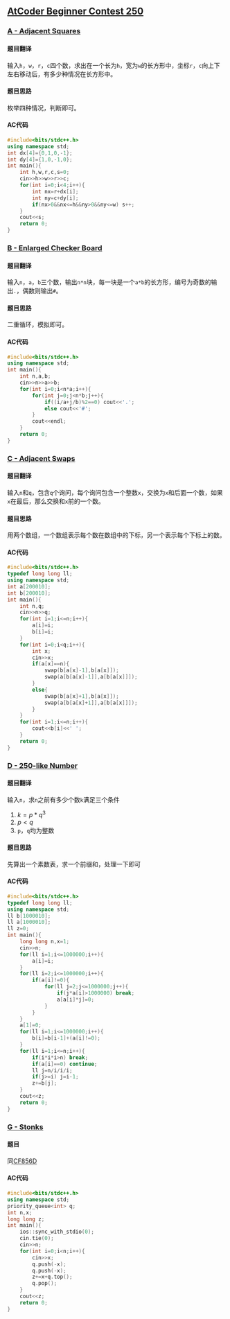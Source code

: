 ## [AtCoder Beginner Contest 250](https://atcoder.jp/contests/abc250)
### [A - Adjacent Squares](https://atcoder.jp/contests/abc250/tasks/abc250_a)
#### 题目翻译
输入`h`，`w`，`r`，`c`四个数，求出在一个长为`h`，宽为`w`的长方形中，坐标`r`，`c`向上下左右移动后，有多少种情况在长方形中。
#### 题目思路
枚举四种情况，判断即可。
#### AC代码
```cpp
#include<bits/stdc++.h>
using namespace std;
int dx[4]={0,1,0,-1};
int dy[4]={1,0,-1,0};
int main(){
    int h,w,r,c,s=0;
    cin>>h>>w>>r>>c;
    for(int i=0;i<4;i++){
        int nx=r+dx[i];
        int ny=c+dy[i];
        if(nx>0&&nx<=h&&ny>0&&ny<=w) s++;
    }
    cout<<s;
    return 0;
}
```
### [B - Enlarged Checker Board](https://atcoder.jp/contests/abc250/tasks/abc250_b)
#### 题目翻译
输入`n`，`a`，`b`三个数，输出`n*n`块，每一块是一个`a*b`的长方形，编号为奇数的输出`.`，偶数则输出`#`。
#### 题目思路
二重循环，模拟即可。
#### AC代码
```cpp
#include<bits/stdc++.h>
using namespace std;
int main(){
    int n,a,b;
    cin>>n>>a>>b;
    for(int i=0;i<n*a;i++){
        for(int j=0;j<n*b;j++){
            if((i/a+j/b)%2==0) cout<<'.';
            else cout<<'#';
        }
        cout<<endl;
    }
    return 0;
}
```
### [C - Adjacent Swaps](https://atcoder.jp/contests/abc250/tasks/abc250_b)
#### 题目翻译
输入`n`和`q`，包含`q`个询问，每个询问包含一个整数`x`，交换为`x`和后面一个数，如果`x`在最后，那么交换和`x`前的一个数。
#### 题目思路
用两个数组，一个数组表示每个数在数组中的下标，另一个表示每个下标上的数。
#### AC代码
```cpp
#include<bits/stdc++.h>
typedef long long ll;
using namespace std;
int a[200010];
int b[200010];
int main(){
    int n,q;
    cin>>n>>q;
    for(int i=1;i<=n;i++){
        a[i]=i;
        b[i]=i;
    }
    for(int i=0;i<q;i++){
        int x;
        cin>>x;
        if(a[x]==n){
            swap(b[a[x]-1],b[a[x]]);
            swap(a[b[a[x]-1]],a[b[a[x]]]);
        }
        else{
            swap(b[a[x]+1],b[a[x]]);
            swap(a[b[a[x]+1]],a[b[a[x]]]);
        }
    }
    for(int i=1;i<=n;i++){
        cout<<b[i]<<' ';
    }
    return 0;
}
```
### [D - 250-like Number](https://atcoder.jp/contests/abc250/tasks/abc250_d)
#### 题目翻译
输入`n`，求`n`之前有多少个数`k`满足三个条件
1. $k=p*q^3$
2. $p<q$
3. `p`，`q`均为整数

#### 题目思路
先算出一个素数表，求一个前缀和，处理一下即可
#### AC代码
```cpp
#include<bits/stdc++.h>
typedef long long ll;
using namespace std;
ll b[1000010];
ll a[1000010];
ll z=0;
int main(){
    long long n,x=1;
    cin>>n;
    for(ll i=1;i<=1000000;i++){
		a[i]=i;
	}
	for(ll i=2;i<=1000000;i++){
		if(a[i]!=0){
			for(ll j=2;j<=1000000;j++){
                if(j*a[i]>1000000) break;
				a[a[i]*j]=0;
			}
		}
	}
    a[1]=0;
    for(ll i=1;i<=1000000;i++){
        b[i]=b[i-1]+(a[i]!=0);
    }
    for(ll i=1;i<=n;i++){
        if(i*i*i>n) break;
        if(a[i]==0) continue;
        ll j=n/i/i/i;
        if(j>=i) j=i-1;
        z+=b[j];
    }
    cout<<z;
    return 0;
}
```
### [G - Stonks](https://atcoder.jp/contests/abc250/tasks/abc250_g)
#### 题目
同[CF856D](https://codeforces.com/contest/865/problem/D)
#### AC代码
```cpp
#include<bits/stdc++.h>
using namespace std;
priority_queue<int> q;
int n,x;
long long z;
int main(){
	ios::sync_with_stdio(0);
	cin.tie(0);
	cin>>n;
	for(int i=0;i<n;i++){
		cin>>x;
		q.push(-x);
		q.push(-x);
        z+=x+q.top();
		q.pop();
	}
	cout<<z;
	return 0;
}
```